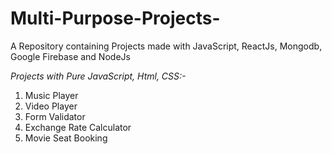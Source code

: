 # Multi-Purpose-Projects-
A Repository containing Projects made with JavaScript, ReactJs, Mongodb, Google Firebase and NodeJs

*Projects with Pure JavaScript, Html, CSS:-*
   1. Music Player
   2. Video Player
   3. Form Validator 
   4. Exchange Rate Calculator
   5. Movie Seat Booking
